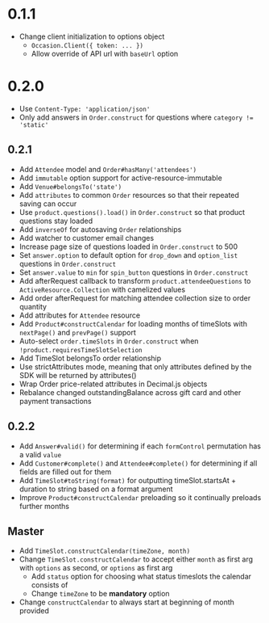 # 0.1.1

* Change client initialization to options object
  * `Occasion.Client({ token: ... })`
  * Allow override of API url with `baseUrl` option
  
# 0.2.0

* Use `Content-Type: 'application/json'`
* Only add answers in `Order.construct` for questions where `category != 'static'`

## 0.2.1

* Add `Attendee` model and `Order#hasMany('attendees')`
* Add `immutable` option support for active-resource-immutable
* Add `Venue#belongsTo('state')`
* Add `attributes` to common `Order` resources so that their repeated saving can occur
* Use `product.questions().load()` in `Order.construct` so that product questions stay loaded
* Add `inverseOf` for autosaving `Order` relationships
* Add watcher to customer email changes
* Increase page size of questions loaded in `Order.construct` to 500
* Set `answer.option` to default option for `drop_down` and `option_list` questions in `Order.construct`
* Set `answer.value` to `min` for `spin_button` questions in `Order.construct`
* Add afterRequest callback to transform `product.attendeeQuestions` to `ActiveResource.Collection` with camelized values
* Add order afterRequest for matching attendee collection size to order quantity
* Add attributes for `Attendee` resource
* Add `Product#constructCalendar` for loading months of timeSlots with `nextPage()` and `prevPage()` support
* Auto-select `order.timeSlots` in `Order.construct` when `!product.requiresTimeSlotSelection`
* Add TimeSlot belongsTo order relationship
* Use strictAttributes mode, meaning that only attributes defined by the SDK will be returned by attributes()
* Wrap Order price-related attributes in Decimal.js objects
* Rebalance changed outstandingBalance across gift card and other payment transactions

## 0.2.2

* Add `Answer#valid()` for determining if each `formControl` permutation has a valid `value`
* Add `Customer#complete()` and `Attendee#complete()` for determining if all fields are filled out for them
* Add `TimeSlot#toString(format)` for outputting timeSlot.startsAt + duration to string based on a format argument
* Improve `Product#constructCalendar` preloading so it continually preloads further months

## Master

* Add `TimeSlot.constructCalendar(timeZone, month)`
* Change `TimeSlot.constructCalendar` to accept either `month` as first arg with `options` as second, or
`options` as first arg
  * Add `status` option for choosing what status timeslots the calendar consists of
  * Change `timeZone` to be **mandatory** option
* Change `constructCalendar` to always start at beginning of month provided
